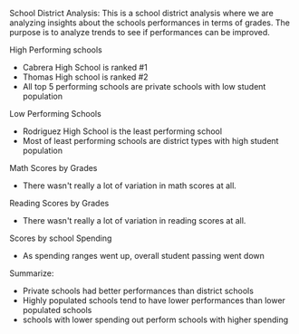 School District Analysis:
This is a school district analysis where we are analyzing insights about the schools performances in terms of grades. The purpose is to analyze trends to see if performances can be improved.

High Performing schools
- Cabrera High School is ranked #1
- Thomas High school is ranked #2 
- All top 5 performing schools are private schools with low student population

Low Performing Schools
- Rodriguez High School is the least performing school 
- Most of least performing schools are district types with high student population

Math Scores by Grades
- There wasn't really a lot of variation in math scores at all.

Reading Scores by Grades
- There wasn't really a lot of variation in reading scores at all.

Scores by school Spending
- As spending ranges went up, overall student passing went down

Summarize:
- Private schools had better performances than district schools
- Highly populated schools tend to have lower performances than lower populated schools
- schools with lower spending out perform schools with higher spending


